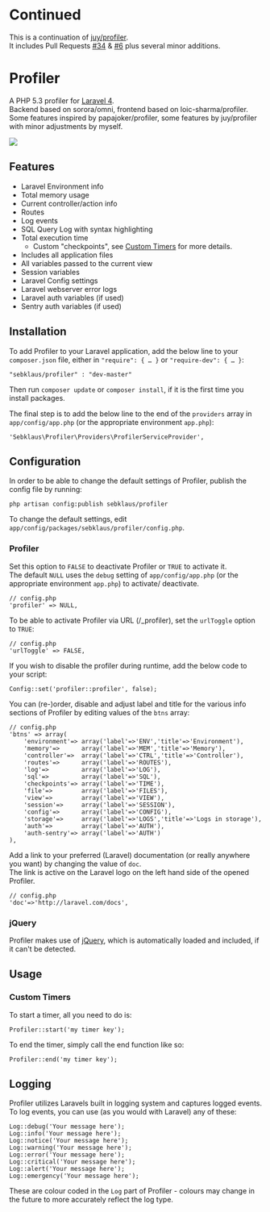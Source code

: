 # Continued
This is a continuation of [juy/profiler](https://github.com/juy/profiler).  
It includes Pull Requests [#34](https://github.com/juy/profiler/pull/34) &amp; [#6](https://github.com/juy/profiler/pull/6) plus several minor additions.

# Profiler

A PHP 5.3 profiler for [Laravel 4](http://www.laravel.com).  
Backend based on sorora/omni, frontend based on loic-sharma/profiler. Some features inspired by papajoker/profiler, some features by juy/profiler with minor adjustments by myself.

[![](http://i.imm.io/19tLC.png)](http://i.imm.io/19tLC.png "Click for big picture")

## Features

- Laravel Environment info
- Total memory usage
- Current controller/action info
- Routes
- Log events
- SQL Query Log with syntax highlighting
- Total execution time
    - Custom "checkpoints", see [Custom Timers](#custom-timers) for more details.
- Includes all application files
- All variables passed to the current view
- Session variables
- Laravel Config settings
- Laravel webserver error logs
- Laravel auth variables (if used)
- Sentry auth variables (if used)

## Installation
To add Profiler to your Laravel application, add the below line to your `composer.json` file, either in `"require": { … }` or `"require-dev": { … }`:

    "sebklaus/profiler" : "dev-master"

Then run `composer update` or `composer install`, if it is the first time you install packages.  

The final step is to add the below line to the end of the `providers` array in `app/config/app.php` (or the appropriate environment `app.php`):

    'Sebklaus\Profiler\Providers\ProfilerServiceProvider',

## Configuration

In order to be able to change the default settings of Profiler, publish the config file by running:

    php artisan config:publish sebklaus/profiler

To change the default settings, edit `app/config/packages/sebklaus/profiler/config.php`.

### Profiler

Set this option to `FALSE` to deactivate Profiler or `TRUE` to activate it.  
The default `NULL` uses the `debug` setting of `app/config/app.php` (or the appropriate environment `app.php`) to activate/ deactivate.

    // config.php
    'profiler' => NULL,

To be able to activate Profiler via URL (/_profiler), set the `urlToggle` option to `TRUE`:

	// config.php
	'urlToggle' => FALSE,

If you wish to disable the profiler during runtime, add the below code to your script:

    Config::set('profiler::profiler', false);
    
You can (re-)order, disable and adjust label and title for the various info sections of Profiler by editing values of the `btns` array:

    // config.php
	'btns' => array(
		'environment'=> array('label'=>'ENV','title'=>'Environment'),
		'memory'=>		array('label'=>'MEM','title'=>'Memory'),
		'controller'=>	array('label'=>'CTRL','title'=>'Controller'),
		'routes'=>		array('label'=>'ROUTES'),
		'log'=>			array('label'=>'LOG'),
		'sql'=>			array('label'=>'SQL'),
		'checkpoints'=> array('label'=>'TIME'),
		'file'=>		array('label'=>'FILES'),
		'view'=>		array('label'=>'VIEW'),
		'session'=>		array('label'=>'SESSION'),
		'config'=>		array('label'=>'CONFIG'),
		'storage'=>		array('label'=>'LOGS','title'=>'Logs in storage'),
		'auth'=>		array('label'=>'AUTH'),
		'auth-sentry'=> array('label'=>'AUTH')
	),
        
Add a link to your preferred (Laravel) documentation (or really anywhere you want) by changing the value of `doc`.  
The link is active on the Laravel logo on the left hand side of the opened Profiler.

    // config.php
    'doc'=>'http://laravel.com/docs',

### jQuery

Profiler makes use of [jQuery](http://jquery.com), which is automatically loaded and included, if it can't be detected.

## Usage

### Custom Timers

To start a timer, all you need to do is:
    
    Profiler::start('my timer key');

To end the timer, simply call the end function like so:

    Profiler::end('my timer key');

## Logging

Profiler utilizes Laravels built in logging system and captures logged events. To log events, you can use (as you would with Laravel) any of these:

    Log::debug('Your message here');
    Log::info('Your message here');
    Log::notice('Your message here');
    Log::warning('Your message here');
    Log::error('Your message here');
    Log::critical('Your message here');
    Log::alert('Your message here');
    Log::emergency('Your message here');

These are colour coded in the `Log` part of Profiler - colours may change in the future to more accurately reflect the log type.